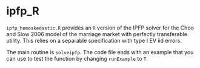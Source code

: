 # ipfp_R

`ipfp_homoskedastic.R` provides an `R` version of the IPFP solver for the Choo and Siow 2006 model of the marriage market with perfectly transferable utility. This relies on a separable specification with type I EV iid errors. 

The main routine is `solveipfp`. The code file ends with an example that you can use to test the function by changing `runExample` to `T`.
